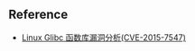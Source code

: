 
## Reference

- [Linux Glibc 函数库漏洞分析(CVE-2015-7547)](http://blog.knownsec.com/2016/02/linux-glibc-cve-2015-7547-analysis/)